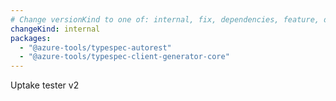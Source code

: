 ```yaml
---
# Change versionKind to one of: internal, fix, dependencies, feature, deprecation, breaking
changeKind: internal
packages:
  - "@azure-tools/typespec-autorest"
  - "@azure-tools/typespec-client-generator-core"
---
```


Uptake tester v2

